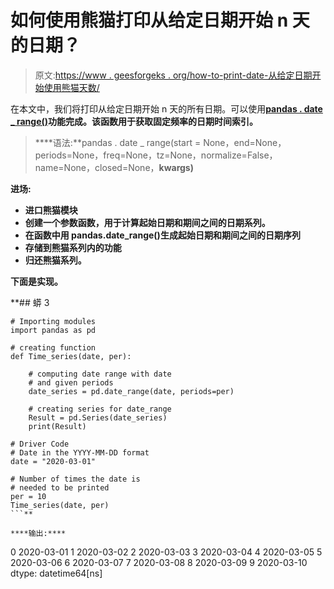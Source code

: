# 如何使用熊猫打印从给定日期开始 n 天的日期？

> 原文:[https://www . geesforgeks . org/how-to-print-date-从给定日期开始使用熊猫天数/](https://www.geeksforgeeks.org/how-to-print-date-starting-from-the-given-date-for-n-number-of-days-using-pandas/)

在本文中，我们将打印从给定日期开始 n 天的所有日期。可以使用[**pandas . date _ range()**](https://www.geeksforgeeks.org/python-pandas-date_range-method/)**功能完成。该函数用于获取固定频率的日期时间索引。**

> ****语法:**pandas . date _ range(start = None，end=None，periods=None，freq=None，tz=None，normalize=False，name=None，closed=None，**kwargs)**

****进场:****

*   **进口熊猫模块**
*   **创建一个参数函数，用于计算起始日期和期间之间的日期系列。**
*   **在函数中用 pandas.date_range()生成起始日期和期间之间的日期序列**
*   **存储到熊猫系列内的功能**
*   **归还熊猫系列。**

**下面是实现。**

 **## 蟒 3

```
# Importing modules
import pandas as pd

# creating function
def Time_series(date, per):

    # computing date range with date
    # and given periods
    date_series = pd.date_range(date, periods=per)

    # creating series for date_range
    Result = pd.Series(date_series)
    print(Result)

# Driver Code
# Date in the YYYY-MM-DD format 
date = "2020-03-01"

# Number of times the date is 
# needed to be printed
per = 10
Time_series(date, per)
```** 

****输出:****

```
0   2020-03-01
1   2020-03-02
2   2020-03-03
3   2020-03-04
4   2020-03-05
5   2020-03-06
6   2020-03-07
7   2020-03-08
8   2020-03-09
9   2020-03-10
dtype: datetime64[ns]
```